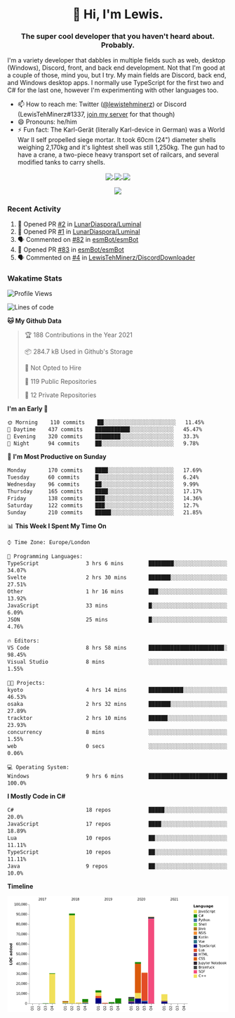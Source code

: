 <h1 align="center">👋 Hi, I'm Lewis.</h1>
<h3 align="center">The super cool developer that you haven't heard about. Probably.</h3>

I'm a variety developer that dabbles in multiple fields such as web, desktop (Windows), Discord, front, and back end development. Not that I'm good at a couple of those, mind you, but I try. My main fields are Discord, back end, and Windows desktop apps. I normally use TypeScript for the first two and C# for the last one, however I'm experimenting with other languages too.

- 📫 How to reach me: Twitter ([@lewistehminerz](https://twitter.com/lewistehminerz)) or Discord (LewisTehMinerz#1337, [join my server](https://discord.gg/XnUh7JB) for that though)
- 😄 Pronouns: he/him
- ⚡ Fun fact: The Karl-Gerät (literally Karl-device in German) was a World War II self propelled siege mortar. It took 60cm (24") diameter shells weighing 2,170kg and it's lightest shell was still 1,250kg. The gun had to have a crane, a two-piece heavy transport set of railcars, and several modified tanks to carry shells.

<p align="center">
  <a href="https://github.com/anuraghazra/github-readme-stats">
    <img align="center" src="https://github-readme-stats.vercel.app/api?username=LewisTehMinerz&count_private=true&show_icons=true&theme=gruvbox">
  </a>
  <a href="https://github.com/anuraghazra/github-readme-stats">
    <img align="center" src="https://github-readme-stats.vercel.app/api/top-langs?username=LewisTehMinerz&layout=compact&theme=gruvbox">
  </a>
  <a href="https://github.com/anuraghazra/github-readme-stats">
    <img align="center" src="https://github-readme-stats.vercel.app/api/wakatime?username=LewisTehMinerz&layout=compact&theme=gruvbox">
  </a>
</p>

<p align="center">
  <a href="https://github.com/ryo-ma/github-profile-trophy">
    <img align="center" src="https://github-profile-trophy.vercel.app/?username=ryo-ma&theme=gruvbox">
  </a>
</p>

### Recent Activity
<!--START_SECTION:activity-->
1. 💪 Opened PR [#2](https://github.com/LunarDiaspora/Luminal/pull/2) in [LunarDiaspora/Luminal](https://github.com/LunarDiaspora/Luminal)
2. 💪 Opened PR [#1](https://github.com/LunarDiaspora/Luminal/pull/1) in [LunarDiaspora/Luminal](https://github.com/LunarDiaspora/Luminal)
3. 🗣 Commented on [#82](https://github.com/esmBot/esmBot/issues/82) in [esmBot/esmBot](https://github.com/esmBot/esmBot)
4. 💪 Opened PR [#83](https://github.com/esmBot/esmBot/pull/83) in [esmBot/esmBot](https://github.com/esmBot/esmBot)
5. 🗣 Commented on [#4](https://github.com/LewisTehMinerz/DiscordDownloader/issues/4) in [LewisTehMinerz/DiscordDownloader](https://github.com/LewisTehMinerz/DiscordDownloader)
<!--END_SECTION:activity-->

### Wakatime Stats
<!--START_SECTION:waka-->
![Profile Views](http://img.shields.io/badge/Profile%20Views-13-blue)

![Lines of code](https://img.shields.io/badge/From%20Hello%20World%20I%27ve%20Written-327037%20lines%20of%20code-blue)

**🐱 My Github Data** 

> 🏆 188 Contributions in the Year 2021
 > 
> 📦 284.7 kB Used in Github's Storage 
 > 
> 🚫 Not Opted to Hire
 > 
> 📜 119 Public Repositories 
 > 
> 🔑 12 Private Repositories  
 > 
**I'm an Early 🐤** 

```text
🌞 Morning    110 commits    ██░░░░░░░░░░░░░░░░░░░░░░░   11.45% 
🌆 Daytime    437 commits    ███████████░░░░░░░░░░░░░░   45.47% 
🌃 Evening    320 commits    ████████░░░░░░░░░░░░░░░░░   33.3% 
🌙 Night      94 commits     ██░░░░░░░░░░░░░░░░░░░░░░░   9.78%

```
📅 **I'm Most Productive on Sunday** 

```text
Monday       170 commits    ████░░░░░░░░░░░░░░░░░░░░░   17.69% 
Tuesday      60 commits     █░░░░░░░░░░░░░░░░░░░░░░░░   6.24% 
Wednesday    96 commits     ██░░░░░░░░░░░░░░░░░░░░░░░   9.99% 
Thursday     165 commits    ████░░░░░░░░░░░░░░░░░░░░░   17.17% 
Friday       138 commits    ███░░░░░░░░░░░░░░░░░░░░░░   14.36% 
Saturday     122 commits    ███░░░░░░░░░░░░░░░░░░░░░░   12.7% 
Sunday       210 commits    █████░░░░░░░░░░░░░░░░░░░░   21.85%

```


📊 **This Week I Spent My Time On** 

```text
⌚︎ Time Zone: Europe/London

💬 Programming Languages: 
TypeScript               3 hrs 6 mins        ████████░░░░░░░░░░░░░░░░░   34.07% 
Svelte                   2 hrs 30 mins       ███████░░░░░░░░░░░░░░░░░░   27.51% 
Other                    1 hr 16 mins        ███░░░░░░░░░░░░░░░░░░░░░░   13.92% 
JavaScript               33 mins             █░░░░░░░░░░░░░░░░░░░░░░░░   6.09% 
JSON                     25 mins             █░░░░░░░░░░░░░░░░░░░░░░░░   4.76%

🔥 Editors: 
VS Code                  8 hrs 58 mins       ████████████████████████░   98.45% 
Visual Studio            8 mins              ░░░░░░░░░░░░░░░░░░░░░░░░░   1.55%

🐱‍💻 Projects: 
kyoto                    4 hrs 14 mins       ███████████░░░░░░░░░░░░░░   46.53% 
osaka                    2 hrs 32 mins       ███████░░░░░░░░░░░░░░░░░░   27.89% 
tracktor                 2 hrs 10 mins       ██████░░░░░░░░░░░░░░░░░░░   23.93% 
concurrency              8 mins              ░░░░░░░░░░░░░░░░░░░░░░░░░   1.55% 
web                      0 secs              ░░░░░░░░░░░░░░░░░░░░░░░░░   0.06%

💻 Operating System: 
Windows                  9 hrs 6 mins        █████████████████████████   100.0%

```

**I Mostly Code in C#** 

```text
C#                       18 repos            █████░░░░░░░░░░░░░░░░░░░░   20.0% 
JavaScript               17 repos            ████░░░░░░░░░░░░░░░░░░░░░   18.89% 
Lua                      10 repos            ██░░░░░░░░░░░░░░░░░░░░░░░   11.11% 
TypeScript               10 repos            ██░░░░░░░░░░░░░░░░░░░░░░░   11.11% 
Java                     9 repos             ██░░░░░░░░░░░░░░░░░░░░░░░   10.0%

```


**Timeline**

![Chart not found](https://raw.githubusercontent.com/LewisTehMinerz/LewisTehMinerz/master/charts/bar_graph.png) 


<!--END_SECTION:waka-->
